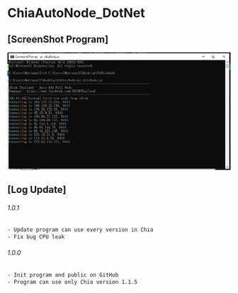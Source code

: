 # ChiaAutoNode_DotNet

## [ScreenShot Program]
![alt text](https://github.com/changthai2540/ChiaAutoNode_Python/blob/main/screenshot_chia_autonode_py.PNG?raw=true)

## [Log Update]
###### 1.0.1
    - Update program can use every version in Chia
    - Fix bug CPU leak

###### 1.0.0
    - Init program and public on GitHub
    - Program can use only Chia version 1.1.5

